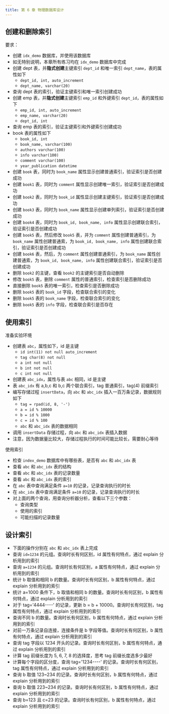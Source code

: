 ```yaml
---
title: 第 6 章 物理数据库设计
---
```


## 创建和删除索引

要求：

- 创建 `idx_demo` 数据库，并使用该数据库
- 如无特别说明，本章所有练习均在 `idx_demo` 数据库中完成
- 创建 dept 表，并**隐式创建**主键索引 `dept_id` 和唯一索引 `dept_name`，表的属性如下
  - `dept_id, int, auto_increment`
  - `dept_name, varchar(20)`
- 查询 dept 表的索引，验证主键索引和唯一索引创建成功
- 创建 emp 表，并**隐式创建**主键索引 `emp_id` 和外键索引 `dept_id`，表的属性如下
  - `emp_id, int, auto_increment`
  - `emp_name, varchar(20)`
  - `dept_id, int`
- 查询 emp 表的索引，验证主键索引和外键索引创建成功
- book 表的属性如下
  - `book_id, int`
  - `book_name, varchar(100)`
  - `authors varchar(100)`
  - `info varchar(100)`
  - `comment varchar(100)`
  - `year_publication datetime`
- 创建 `book` 表，同时为 `book_name` 属性显示创建普通索引，验证索引是否创建成功
- 创建 `book1` 表，同时为 `comment` 属性显示创建唯一索引，验证索引是否创建成功
- 创建 `book2` 表，同时为 `book_id` 属性显示创建主键索引，验证索引是否创建成功
- 创建 `book3` 表，同时为 `book_name` 属性显示创建单列索引，验证索引是否创建成功
- 创建 `book4` 表，同时为 `book_id, book_name, info` 属性显示创建联合索引，验证索引是否创建成功
- 创建 `book5` 表，然后修改 `book5` 表，并为 `comment` 属性创建普通索引，为 `book_name` 属性创建普通索，为 `book_id, book_name, info` 属性创建联合索引，验证索引是否创建成功
- 创建 `book6` 表，然后，为 `comment` 属性创建普通索引，为 `book_name` 属性创建普通索，为 `book_id, book_name, info` 属性创建联合索引，验证索引是否创建成功
- 删除 `book2` 的主键，查看 `book2` 的主键索引是否自动删除
- 修改 `book5` 表，删除 `comment` 属性的普通索引，检查索引是否删除成功
- 直接删除 `book5` 表的唯一索引，检查索引是否删除成功
- 删除 `book5` 表的 `book_id` 字段，检查联合索引的变化
- 删除 `book5` 表的 `book_name` 字段，检查联合索引的变化
- 删除 `book5` 表的 `info` 字段，检查联合索引是否存在

## 使用索引

准备实验环境

- 创建表 `abc`，属性如下，id 是主键
  - `id int(11) not null auto_increment`
  - `tag char(8) not null`
  - `a int not null`
  - `b int not null`
  - `c int not null`
- 创建表 `abc_idx`，属性与表 `abc` 相同，id 是主键
- 表 `abc_idx` 有 a,b,c 和 b,c 两个联合索引，tag 普通索引，tag(4) 前缀索引
- 编写存储过程 `insertData`，向 `abc` 和 `abc_idx` 插入一百万条记录，数据规则如下
  - `tag = rpad(id, 8, '-')`
  - `a = id % 10000`
  - `b = id % 1000`
  - `c = id % 100`
  - `abc` 和 `abc_idx` 表的数据相同
- 调用 `insertData` 存储过程，向 `abc` 和 `abc_idx` 表插入数据
- 注意，因为数据量比较大，存储过程执行的时间可能比较长，需要耐心等待

使用索引

- 检查 `index_demo` 数据库中有哪些表，是否有 `abc` 和 `abc_idx` 表
- 查看 `abc` 和 `abc_idx` 表的结构
- 查看 `abc` 和 `abc_idx` 表的记录数量
- 查看 `abc` 和 `abc_idx` 表的索引
- 在 `abc` 表中查询满足条件 `a=10` 的记录，记录查询执行的时长
- 在 `abc_idx` 表中查询满足条件 `a=10` 的记录，记录查询执行的时长
- 对上面的两个查询，用查询分析器分析，查看以下三个参数：
  - 查询类型
  - 使用的索引
  - 可能扫描的记录数量

## 设计索引

- 下面的操作分别在 `abc` 和 `abc_idx` 表上完成
- 查询 `id=1234` 的元组。查询时长有何区别，id 属性有何特点，通过 explain 分析用到的索引
- 查询 `a=1234` 的元组。查询时长有何区别，a 属性有何特点，通过 explain 分析用到的索引
- 统计 b 取值和相同 b 的数量。查询时长有何区别，b 属性有何特点，通过 explain 分析用到的索引
- 统计 a=1000 条件下，b 取值和相同 b 的数量。查询时长有何区别，b 属性有何特点，通过 explain 分析用到的索引
- 对于 tag='4444----' 的记录，更新 b = b + 10000。查询时长有何区别，tag 属性有何特点，通过 explain 分析用到的索引
- 查询不同 b 的数量。查询时长有何区别，b 属性有何特点，通过 explain 分析用到的索引
- 对前一万条记录自连接，连接条件是 b 字段等值。查询时长有何区别，b 属性有何特点，通过 explain 分析用到的索引
- 查询 tag 字段以 1234 开头的记录。查询时长有何区别，b 属性有何特点，通过 explain 分析用到的索引
- 计算 tag 前缀长度为 5, 6, 7, 8 的选择度，思考 tag 前缀长度选多少最好
- 计算每个字段的区分度，查询 tag='1234----' 的记录。查询时长有何区别，tag 属性有何特点，通过 explain 分析用到的索引
- 查询 b 取值 123~234 的记录。查询时长有何区别，b 属性有何特点，通过 explain 分析用到的索引
- 查询 b 取值 223~234 的记录。查询时长有何区别，b 属性有何特点，通过 explain 分析用到的索引
- 查询 b=123 且 c=23 的记录。查询时长有何区别，b 属性有何特点，通过 explain 分析用到的索引
